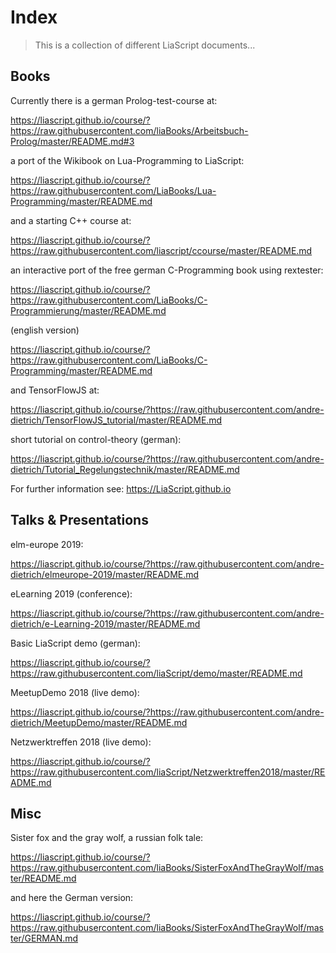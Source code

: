 <!--

author:   Andre Dietrich
email:    andre.dietrich@ovgu.de
version:  1.0.2
language: en
narrator: US English Female

logo:     https://liascript.github.io/img/bg-masthead.jpg

comment:  This is a collection on various different LiaScript books, talks, and
          presentations. A collection of different templates can be found
          [here](https://liascript.github.io/course/?https://raw.githubusercontent.com/liaTemplates/Index/master/README.md).

-->

# Index

> This is a collection of different LiaScript documents...

## Books

Currently there is a german Prolog-test-course at:

https://liascript.github.io/course/?https://raw.githubusercontent.com/liaBooks/Arbeitsbuch-Prolog/master/README.md#3

a port of the Wikibook on Lua-Programming to LiaScript:

https://liascript.github.io/course/?https://raw.githubusercontent.com/LiaBooks/Lua-Programming/master/README.md

and a starting C++ course at:

https://liascript.github.io/course/?https://raw.githubusercontent.com/liascript/ccourse/master/README.md

an interactive port of the free german C-Programming book using rextester:

https://liascript.github.io/course/?https://raw.githubusercontent.com/LiaBooks/C-Programmierung/master/README.md

(english version)

https://liascript.github.io/course/?https://raw.githubusercontent.com/LiaBooks/C-Programming/master/README.md

and TensorFlowJS at:

https://liascript.github.io/course/?https://raw.githubusercontent.com/andre-dietrich/TensorFlowJS_tutorial/master/README.md

short tutorial on control-theory (german):

https://liascript.github.io/course/?https://raw.githubusercontent.com/andre-dietrich/Tutorial_Regelungstechnik/master/README.md

For further information see: https://LiaScript.github.io

## Talks & Presentations

elm-europe 2019:

https://liascript.github.io/course/?https://raw.githubusercontent.com/andre-dietrich/elmeurope-2019/master/README.md

eLearning 2019 (conference):

https://liascript.github.io/course/?https://raw.githubusercontent.com/andre-dietrich/e-Learning-2019/master/README.md

Basic LiaScript demo (german):

https://liascript.github.io/course/?https://raw.githubusercontent.com/liaScript/demo/master/README.md

MeetupDemo 2018 (live demo):

https://liascript.github.io/course/?https://raw.githubusercontent.com/andre-dietrich/MeetupDemo/master/README.md

Netzwerktreffen 2018 (live demo):

https://liascript.github.io/course/?https://raw.githubusercontent.com/liaScript/Netzwerktreffen2018/master/README.md


## Misc

Sister fox and the gray wolf, a russian folk tale:

https://liascript.github.io/course/?https://raw.githubusercontent.com/liaBooks/SisterFoxAndTheGrayWolf/master/README.md

and here the German version:

https://liascript.github.io/course/?https://raw.githubusercontent.com/liaBooks/SisterFoxAndTheGrayWolf/master/GERMAN.md
